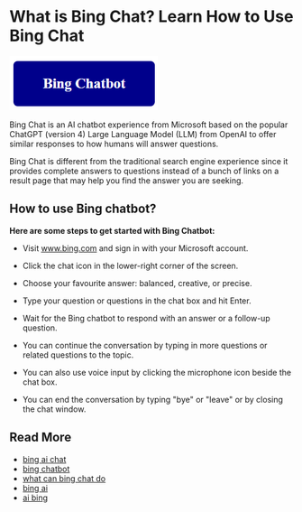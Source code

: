 # What is Bing Chat? Learn How to Use Bing Chat


[![Bing chatbot](bing-chatbot.png)](https://computersolve.com/what-is-bing-chatbot-feature-and-use/)


Bing Chat is an AI chatbot experience from Microsoft based on the popular ChatGPT (version 4) Large Language Model (LLM) from OpenAI to offer similar responses to how humans will answer questions.

Bing Chat is different from the traditional search engine experience since it provides complete answers to questions instead of a bunch of links on a result page that may help you find the answer you are seeking. 

## How to use Bing chatbot?


**Here are some steps to get started with Bing Chatbot:**

* Visit www.bing.com and sign in with your Microsoft account.

* Click the chat icon in the lower-right corner of the screen.

* Choose your favourite answer: balanced, creative, or precise.

* Type your question or questions in the chat box and hit Enter.

* Wait for the Bing chatbot to respond with an answer or a follow-up question.

* You can continue the conversation by typing in more questions or related questions to the topic.

* You can also use voice input by clicking the microphone icon beside the chat box.

* You can end the conversation by typing "bye" or "leave" or by closing the chat window.


## Read More

* [bing ai chat](https://sites.google.com/view/bing-chat-ai/)
* [bing chatbot](https://sites.google.com/view/bing-chatbot/)
* [what can bing chat do](https://sites.google.com/view/what-can-bing-chat-do/)
* [bing ai](https://sites.google.com/view/aibing/)
* [ai bing](https://sites.google.com/view/ai-bing/)
